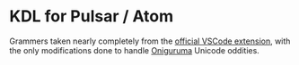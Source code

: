 # KDL for Pulsar / Atom

Grammers taken nearly completely from the [official VSCode extension](https://github.com/kdl-org/vscode-kdl), with the only modifications done to handle [Oniguruma](https://github.com/kkos/oniguruma) Unicode oddities.
